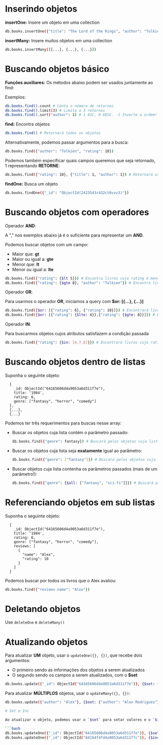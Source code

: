 # Inserindo objetos

**insertOne:** Insere um objeto em uma collection

```bash
db.books.insertOne({"title": "The Lord of the Rings", "author": "Tolkien", rating: 10})
```

**insertMany:** Insere muitos objetos em uma collection

```bash
db.books.insertMany([{...}, {...}, {...}])
```


# Buscando objetos básico

**Funções auxiliares:** Os métodos abaixo podem ser usados juntamente ao find:

Exemplos:

```bash
db.books.find().count # Conta o número de retornos
db.books.find().limit(3) # Limita a 3 retornos
db.books.find().sort("author": 1) # 1 ASC, 0 DESC. -1 Inverte a ordem! 
```

**find:** Encontra objetos

```bash
db.books.find() # Retornará todos os objetos
```

Alternativamente, podemos passar argumentos para a busca:

```bash
db.books.find({"author": "Tolkien", "rating": 10})
```

Podemos também especificar quais campos queremos que seja retornado, 1 representando **RETORNE**:

```bash
db.books.find({"rating": 10}, {"title": 1, "author": 1}) # Retornará os campos title e author
```

**findOne:** Busca um objeto

```bash
db.books.findOne({"_id": "ObjectId(2423543r432ct6vvv3)"})
```

# Buscando objetos com operadores

Operador **AND**:

A "," nos exemplos abaixo já é o suficiente para representar um **AND**.

Podemos buscar objetos com um campo:
- Maior que: **gt**
- Maior ou igual a: **gte**
- Menor que: **lt**
- Menor ou igual a: **lte** 

```bash
db.books.find({"rating": {$lt 5}}) # Encontra livros cujo rating é menor que 7
db.books.find({"rating": {$gte 8}, "author": "Tolkien"}) # Encontra livros cujo rating é >= 8 AND do autor Tolkien
```

Operador **OR**:

Para usarmos o operador **OR**, iniciamos a query com **$or: [{...}, {...}]**

```bash
db.books.find({$or: [{"rating": 6}, {"rating": 10}]}) # Encontrará livros cujo rating seja 6 ou 10
db.books.find({$or: [{"rating": {$lte: 4}},{"rating": {$gte: 8}}]}) # Encontrará livros cujo rating seja <= 4 ou >= 8
```

Operador **IN**:

Para buscarmos objetos cujos atributos satisfazem a condição passada

```bash
db.books.find({"rating": {$in: [6,7,8]}}) # Encontrará livros cujo rating seja 7,8 ou 9
```

# Buscando objetos dentro de listas

Suponha o seguinte objeto:

```
  {
    _id: ObjectId("64165606d4a9053a6d311f7e"),
    title: '1984',
    rating: 6,
    genre: ["fantasy", "horror", "comedy"]
  }, 
  {...},
  {...}
```

Podemos ter três requerimentos para buscas nesse array:

- Buscar os objetos cuja lista contém o parâmetro passado:
  ```bash
  db.books.find({"genre": fantasy}) # Buscará pelos objetos cuja lista "genre" contêm o gênero fantasy (sim, é isso mesmo!)
  ```
  
- Buscar os objetos cuja lista seja **exatamente** igual ao parâmetro:
  ```bash
  db.books.find({"genre": ["fantasy"]}) # Buscará pelos objetos cuja lista "genre" seja EXATAMENTE igual à lista informada dentro dos 
  ```
  
- Buscar objetos cuja lista contenha os parâmetros passados (mais de um parâmetro!):
  ```bash
  db.books.find({"genre": {$all: ["fantasy", "sci-fi"]}}) # Buscará pelos objetos cuja lista "genre" possua PELO MENOS fantasy e sci-fi (ambos!)
  ```

# Referenciando objetos em sub listas

Suponha o seguinte objeto:

```
  {
    _id: ObjectId("64165606d4a9053a6d311f7e"),
    title: '1984',
    rating: 6,
    genre: ["fantasy", "horror", "comedy"],
    reviews: [
      {
        "name": "Alex",
        "rating": 10
      }
    ]
  }
```

Podemos buscar por todos os livros que o Alex avaliou:

```bash
db.books.find({"reviews.name": "Alex"})
```

# Deletando objetos

Use `deleteOne` e `deleteMany()`

# Atualizando objetos

Para atualizar **UM** objeto, usar o `updateOne({}, {})`, que recebe dois argumentos: 
- O primeiro sendo as informações dos objetos a serem atualizados
- O segundo sendo os campos a serem atualizados, com o **$set**

```bash
db.books.update({"_id": ObjectId("64165606d4a9053a6d311f7e")}, {$set: {"rating": 10, "title": "1984 V2"}}) # Atualizará o objeto com o ID informado, setando o rating para 10 e o title para "1984 V2"
```

Para atualizar **MÚLTIPLOS** objetos, usar o `updateMany({}, {})`:

```bash
db.books.update({"author": "Alex"}, {$set: {"author": "Alex Rodrigues"}}) # Atualizará o campo author para "Alex Rodrigues" em todos os objetos cujo campo author == Alex

# Set e Inc

Ao atualizar o objeto, podemos usar o `$set` para setar valores e o `$inc` para incrementar valores

```bash
db.books.updateOne({"_id": ObjectId("64165606d4a9053a6d311f7e")}, {$set: {"rating": 10}}) # Setará o rating do objeto para 10
db.books.updateOne({"_id": ObjectId("64164f4fd4a9053a6d311f7c")}, {$inc: {"rating": +3}}) # Incrementará o rating do objeto em 3
```
